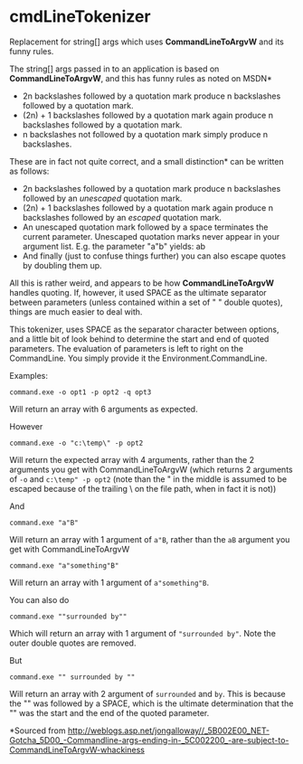 # cmdLineTokenizer
Replacement for string[] args which uses **CommandLineToArgvW** and its funny rules.


The string[] args passed in to an application is based on **CommandLineToArgvW**, and this has funny rules as noted on MSDN\*

*	2n backslashes followed by a quotation mark produce n backslashes followed by a quotation mark. 
*	(2n) + 1 backslashes followed by a quotation mark again produce n backslashes followed by a quotation mark. 
*	n backslashes not followed by a quotation mark simply produce n backslashes.

These are in fact not quite correct, and a small distinction\* can be written as follows:

*	2n backslashes followed by a quotation mark produce n backslashes followed by an *unescaped* quotation mark. 
*	(2n) + 1 backslashes followed by a quotation mark again produce n backslashes followed by an *escaped* quotation mark. 
*	An unescaped quotation mark followed by a space terminates the current parameter. Unescaped quotation marks never appear in your argument list. E.g. the parameter "a"b" yields: ab 
*	And finally (just to confuse things further) you can also escape quotes by doubling them up. 
  
  
All this is rather weird, and appears to be how **CommandLineToArgvW** handles quoting.
If, however, it used SPACE as the ultimate separator between parameters (unless contained within a set of " " double quotes), things are much easier to deal with.  

This tokenizer, uses SPACE as the separator character between options, and a little bit of look behind to determine the start and end of quoted parameters.  The evaluation of parameters is left to right on the CommandLine.
You simply provide it the Environment.CommandLine.

Examples:
```
command.exe -o opt1 -p opt2 -q opt3
```
Will return an array with 6 arguments as expected.

However 
```
command.exe -o "c:\temp\" -p opt2
```
Will return the expected array with 4 arguments, rather than the 2 arguments you get with CommandLineToArgvW (which returns 2 arguments of `-o` and `c:\temp" -p opt2` (note than the " in the middle is assumed to be escaped because of the trailing \ on the file path, when in fact it is not))

And 
```
command.exe "a"B"
```
Will return an array with 1 argument of `a"B`, rather than the `aB` argument you get with CommandLineToArgvW

```
command.exe "a"something"B"
```
Will return an array with 1 argument of `a"something"B`.


You can also do
```
command.exe ""surrounded by""
```
Which will return an array with 1 argument of `"surrounded by"`.  Note the outer double quotes are removed.

But
```
command.exe "" surrounded by ""
```
Will return an array with 2 argument of `surrounded` and  `by`.  This is because the "" was followed by a SPACE, which is the ultimate determination that the "" was the start and the end of the quoted parameter.


\*Sourced from http://weblogs.asp.net/jongalloway//_5B002E00_NET-Gotcha_5D00_-Commandline-args-ending-in-_5C002200_-are-subject-to-CommandLineToArgvW-whackiness
